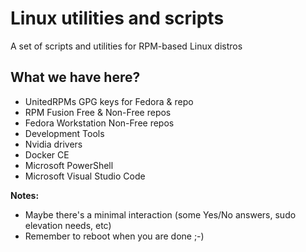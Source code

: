 # Linux utilities and scripts
A set of scripts and utilities for RPM-based Linux distros

## What we have here?
- UnitedRPMs GPG keys for Fedora & repo
- RPM Fusion Free & Non-Free repos
- Fedora Workstation Non-Free repos
- Development Tools
- Nvidia drivers
- Docker CE
- Microsoft PowerShell
- Microsoft Visual Studio Code

**Notes:**
- Maybe there's a minimal interaction (some Yes/No answers, sudo elevation needs, etc)
- Remember to reboot when you are done ;-)

